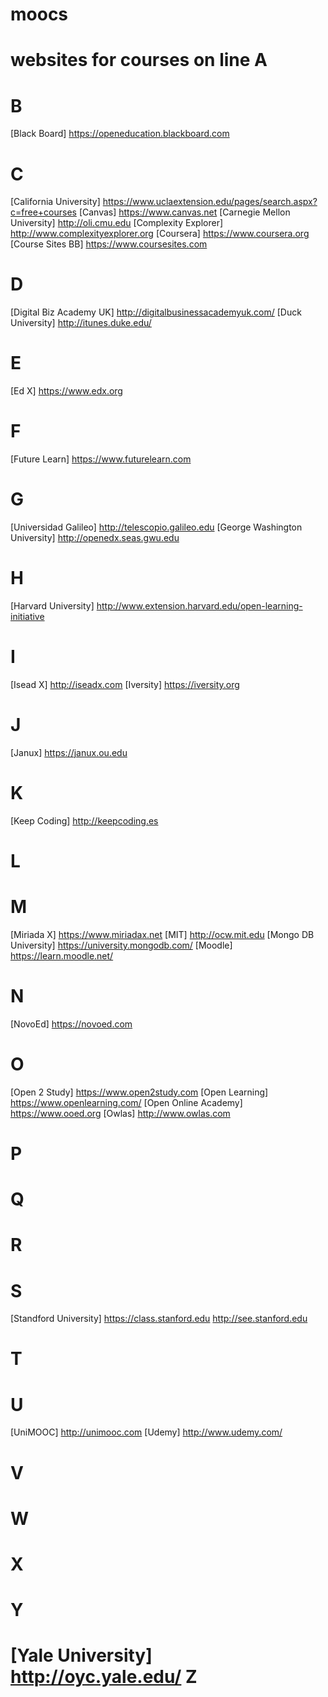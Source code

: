moocs
=====



websites for courses on line
A
=

B
=
[Black Board]
https://openeducation.blackboard.com

C
=
[California University]
https://www.uclaextension.edu/pages/search.aspx?c=free+courses
[Canvas]
https://www.canvas.net
[Carnegie Mellon University]
http://oli.cmu.edu
[Complexity Explorer]
http://www.complexityexplorer.org
[Coursera]
https://www.coursera.org
[Course Sites BB]
https://www.coursesites.com


D
=
[Digital Biz Academy UK]
http://digitalbusinessacademyuk.com/
[Duck University]
http://itunes.duke.edu/

E
=
[Ed X]
https://www.edx.org

F
=
[Future Learn]
https://www.futurelearn.com

G
=
[Universidad Galileo]
http://telescopio.galileo.edu
[George Washington University]
http://openedx.seas.gwu.edu

H
=
[Harvard University]
http://www.extension.harvard.edu/open-learning-initiative

I
=
[Isead X]
http://iseadx.com
[Iversity]
https://iversity.org

J
=
[Janux]
https://janux.ou.edu

K
=
[Keep Coding]
http://keepcoding.es

L
=

M
=
[Miriada X]
https://www.miriadax.net
[MIT]
http://ocw.mit.edu
[Mongo DB University]
https://university.mongodb.com/
[Moodle]
https://learn.moodle.net/

N
=
[NovoEd]
https://novoed.com

O
=
[Open 2 Study]
https://www.open2study.com
[Open Learning]
https://www.openlearning.com/
[Open Online Academy]
https://www.ooed.org
[Owlas]
http://www.owlas.com

P
=

Q
=

R
=

S
=
[Standford University]
https://class.stanford.edu
http://see.stanford.edu

T
=

U
=
[UniMOOC]
http://unimooc.com
[Udemy]
http://www.udemy.com/

V
=

W
=

X
=

Y
=
[Yale University]
http://oyc.yale.edu/
Z
=
